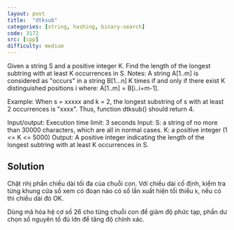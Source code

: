```yaml
---
layout: post
title:  "dtksub"
categories: [string, hashing, binary-search]
code: 3172
src: [cpp]
difficulty: medium
---
```


Given a string S and a positive integer K. Find the length of the longest subtring with at least K occurrences in S.
Notes: A string A[1..m] is considered as "occurs" in a string B[1...n] K times if and only if there exist K distinguished positions i where:
A[1..m] = B[i..i+m-1].

Example:
When s = xxxxx and k = 2, the longest substring of s with at least 2 occurrences is "xxxx". Thus, function dtksub() should return 4.

Input/output:
Execution time limit: 3 seconds
Input:
S: a string of no more than 30000 characters, which are all in normal cases.
K: a positive integer (1 <= K <= 5000)
Output:
A positive integer indicating the length of the longest subtring with at least K occurrences in S.

## Solution

Chặt nhị phần chiều dài tối đa của chuỗi con. Với chiều dài cố định, kiểm tra từng khung cửa sổ xem có đoạn nào có số lần xuất hiện tối thiểu `k`, nếu có thì chiều dài đó OK. 

Dùng mã hóa hệ cơ số 26 cho từng chuỗi con để giảm độ phức tạp, phần dư chọn số nguyên tố đủ lớn để tăng độ chính xác.
